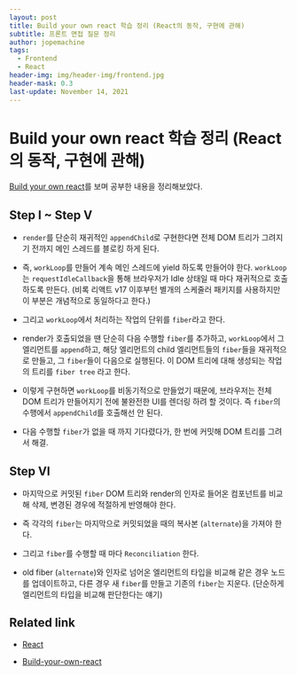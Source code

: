 ```yaml
---
layout: post
title: Build your own react 학습 정리 (React의 동작, 구현에 관해)
subtitle: 프론트 면접 질문 정리
author: jopemachine
tags:
  - Frontend
  - React
header-img: img/header-img/frontend.jpg
header-mask: 0.3
last-update: November 14, 2021
---
```


# Build your own react 학습 정리 (React의 동작, 구현에 관해)

[Build your own react](https://pomb.us/build-your-own-react/)를 보며 공부한 내용을 정리해보았다.

## Step I ~ Step V

- `render`를 단순히 재귀적인 `appendChild`로 구현한다면 전체 DOM 트리가 그려지기 전까지 메인 스레드를 블로킹 하게 된다.

- 즉, `workLoop`를 만들어 계속 메인 스레드에 yield 하도록 만들어야 한다. `workLoop`는 `requestIdleCallback`을 통해 브라우저가 Idle 상태일 때 마다 재귀적으로 호출하도록 만든다. (비록 리액트 v17 이후부턴 별개의 스케줄러 패키지를 사용하지만 이 부분은 개념적으로 동일하다고 한다.)

- 그리고 `workLoop`에서 처리하는 작업의 단위를 `fiber`라고 한다. 

- render가 호출되었을 땐 단순히 다음 수행할 `fiber`를 추가하고, `workLoop`에서 그 엘리먼트를 `append`하고, 해당 엘리먼트의 child 엘리먼트들의 `fiber`들을 재귀적으로 만들고, 그 `fiber`들이 다음으로 실행된다. 이 DOM 트리에 대해 생성되는 작업의 트리를 `fiber tree` 라고 한다.

- 이렇게 구현하면 `workLoop`를 비동기적으로 만들었기 때문에, 브라우저는 전체 DOM 트리가 만들어지기 전에 불완전한 UI를 렌더링 하려 할 것이다. 즉 `fiber`의 수행에서 `appendChild`를 호출해선 안 된다.

- 다음 수행할 `fiber`가 없을 때 까지 기다렸다가, 한 번에 커밋해 DOM 트리를 그려서 해결.

## Step VI

- 마지막으로 커밋된 `fiber` DOM 트리와 render의 인자로 들어온 컴포넌트를 비교해 삭제, 변경된 경우에 적절하게 반영해야 한다.

- 즉 각각의 `fiber`는 마지막으로 커밋되었을 때의 복사본 (`alternate`)을 가져야 한다.

- 그리고 `fiber`를 수행할 때 마다 `Reconciliation` 한다.

- old fiber (`alternate`)와 인자로 넘어온 엘리먼트의 타입을 비교해 같은 경우 노드를 업데이트하고, 다른 경우 새 `fiber`를 만들고 기존의 `fiber`는 지운다. (단순하게 엘리먼트의 타입을 비교해 판단한다는 얘기)

## Related link

- [React](https://github.com/facebook/react/tree/8f4dc3e5d005459058ed7ffc26c2fb76b845ce62/packages/react-dom/src/client)

- [Build-your-own-react](https://pomb.us/build-your-own-react/)